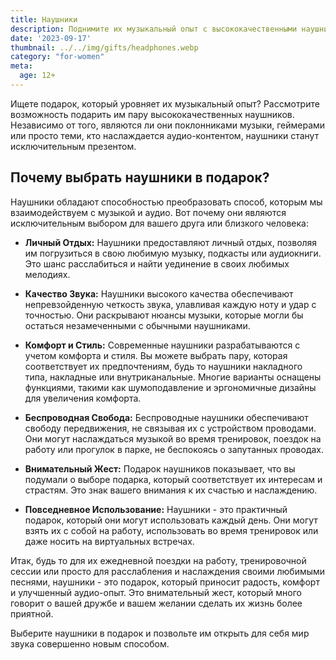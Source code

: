 ```yaml
---
title: Наушники
description: Поднимите их музыкальный опыт с высококачественными наушниками.
date: '2023-09-17'
thumbnail: ../../img/gifts/headphones.webp
category: "for-women"
meta:
  age: 12+
---
```

Ищете подарок, который уровняет их музыкальный опыт? Рассмотрите возможность подарить им пару высококачественных наушников. Независимо от того, являются ли они поклонниками музыки, геймерами или просто теми, кто наслаждается аудио-контентом, наушники станут исключительным презентом.

## Почему выбрать наушники в подарок?

Наушники обладают способностью преобразовать способ, которым мы взаимодействуем с музыкой и аудио. Вот почему они являются исключительным выбором для вашего друга или близкого человека:

- **Личный Отдых:** Наушники предоставляют личный отдых, позволяя им погрузиться в свою любимую музыку, подкасты или аудиокниги. Это шанс расслабиться и найти уединение в своих любимых мелодиях.

- **Качество Звука:** Наушники высокого качества обеспечивают непревзойденную четкость звука, улавливая каждую ноту и удар с точностью. Они раскрывают нюансы музыки, которые могли бы остаться незамеченными с обычными наушниками.

- **Комфорт и Стиль:** Современные наушники разрабатываются с учетом комфорта и стиля. Вы можете выбрать пару, которая соответствует их предпочтениям, будь то наушники накладного типа, накладные или внутриканальные. Многие варианты оснащены функциями, такими как шумоподавление и эргономичные дизайны для увеличения комфорта.

- **Беспроводная Свобода:** Беспроводные наушники обеспечивают свободу передвижения, не связывая их с устройством проводами. Они могут наслаждаться музыкой во время тренировок, поездок на работу или прогулок в парке, не беспокоясь о запутанных проводах.

- **Внимательный Жест:** Подарок наушников показывает, что вы подумали о выборе подарка, который соответствует их интересам и страстям. Это знак вашего внимания к их счастью и наслаждению.

- **Повседневное Использование:** Наушники - это практичный подарок, который они могут использовать каждый день. Они могут взять их с собой на работу, использовать во время тренировок или даже носить на виртуальных встречах.

Итак, будь то для их ежедневной поездки на работу, тренировочной сессии или просто для расслабления и наслаждения своими любимыми песнями, наушники - это подарок, который приносит радость, комфорт и улучшенный аудио-опыт. Это внимательный жест, который много говорит о вашей дружбе и вашем желании сделать их жизнь более приятной.

Выберите наушники в подарок и позвольте им открыть для себя мир звука совершенно новым способом.
